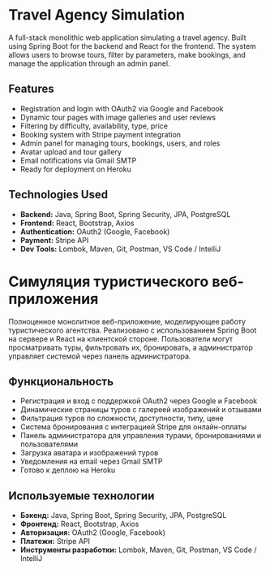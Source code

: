 # Travel Agency Simulation

A full-stack monolithic web application simulating a travel agency. Built using Spring Boot for the backend and React for the frontend. The system allows users to browse tours, filter by parameters, make bookings, and manage the application through an admin panel.

## Features

- Registration and login with OAuth2 via Google and Facebook
- Dynamic tour pages with image galleries and user reviews
- Filtering by difficulty, availability, type, price
- Booking system with Stripe payment integration
- Admin panel for managing tours, bookings, users, and roles
- Avatar upload and tour gallery
- Email notifications via Gmail SMTP
- Ready for deployment on Heroku

## Technologies Used

- **Backend:** Java, Spring Boot, Spring Security, JPA, PostgreSQL
- **Frontend:** React, Bootstrap, Axios
- **Authentication:** OAuth2 (Google, Facebook)
- **Payment:** Stripe API
- **Dev Tools:** Lombok, Maven, Git, Postman, VS Code / IntelliJ

# Симуляция туристического веб-приложения

Полноценное монолитное веб-приложение, моделирующее работу туристического агентства. Реализовано с использованием Spring Boot на сервере и React на клиентской стороне. Пользователи могут просматривать туры, фильтровать их, бронировать, а администратор управляет системой через панель администратора.

## Функциональность

- Регистрация и вход с поддержкой OAuth2 через Google и Facebook
- Динамические страницы туров с галереей изображений и отзывами
- Фильтрация туров по сложности, доступности, типу, цене
- Система бронирования с интеграцией Stripe для онлайн-оплаты
- Панель администратора для управления турами, бронированиями и пользователями
- Загрузка аватара и изображений туров
- Уведомления на email через Gmail SMTP
- Готово к деплою на Heroku

## Используемые технологии

- **Бэкенд:** Java, Spring Boot, Spring Security, JPA, PostgreSQL
- **Фронтенд:** React, Bootstrap, Axios
- **Авторизация:** OAuth2 (Google, Facebook)
- **Платежи:** Stripe API
- **Инструменты разработки:** Lombok, Maven, Git, Postman, VS Code / IntelliJ
